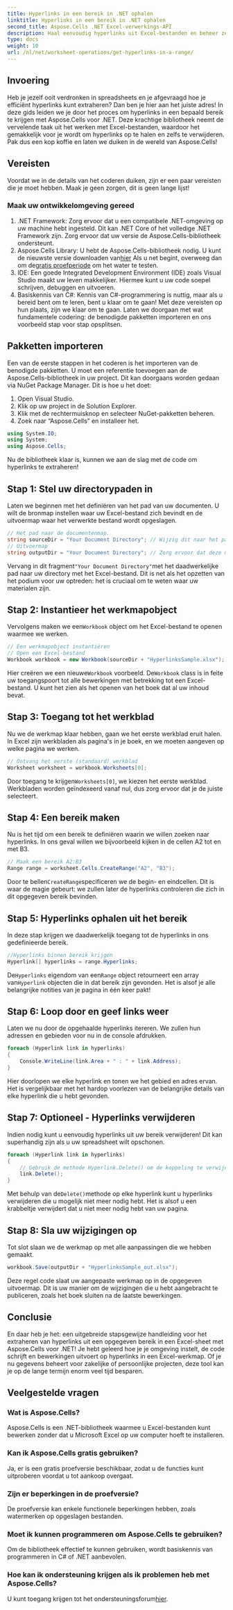 ```yaml
---
title: Hyperlinks in een bereik in .NET ophalen
linktitle: Hyperlinks in een bereik in .NET ophalen
second_title: Aspose.Cells .NET Excel-verwerkings-API
description: Haal eenvoudig hyperlinks uit Excel-bestanden en beheer ze met Aspose.Cells voor .NET. Inclusief stapsgewijze handleiding en codevoorbeelden.
type: docs
weight: 10
url: /nl/net/worksheet-operations/get-hyperlinks-in-a-range/
---
```

## Invoering
Heb je jezelf ooit verdronken in spreadsheets en je afgevraagd hoe je efficiënt hyperlinks kunt extraheren? Dan ben je hier aan het juiste adres! In deze gids leiden we je door het proces om hyperlinks in een bepaald bereik te krijgen met Aspose.Cells voor .NET. Deze krachtige bibliotheek neemt de vervelende taak uit het werken met Excel-bestanden, waardoor het gemakkelijk voor je wordt om hyperlinks op te halen en zelfs te verwijderen. Pak dus een kop koffie en laten we duiken in de wereld van Aspose.Cells!
## Vereisten
Voordat we in de details van het coderen duiken, zijn er een paar vereisten die je moet hebben. Maak je geen zorgen, dit is geen lange lijst!
### Maak uw ontwikkelomgeving gereed
1. .NET Framework: Zorg ervoor dat u een compatibele .NET-omgeving op uw machine hebt ingesteld. Dit kan .NET Core of het volledige .NET Framework zijn. Zorg ervoor dat uw versie de Aspose.Cells-bibliotheek ondersteunt.
2.  Aspose.Cells Library: U hebt de Aspose.Cells-bibliotheek nodig. U kunt de nieuwste versie downloaden van[hier](https://releases.aspose.com/cells/net/) Als u net begint, overweeg dan om de[gratis proefperiode](https://releases.aspose.com/) om het water te testen.
3. IDE: Een goede Integrated Development Environment (IDE) zoals Visual Studio maakt uw leven makkelijker. Hiermee kunt u uw code soepel schrijven, debuggen en uitvoeren.
4. Basiskennis van C#: Kennis van C#-programmering is nuttig, maar als u bereid bent om te leren, bent u klaar om te gaan!
Met deze vereisten op hun plaats, zijn we klaar om te gaan. Laten we doorgaan met wat fundamentele codering: de benodigde pakketten importeren en ons voorbeeld stap voor stap opsplitsen.
## Pakketten importeren
Een van de eerste stappen in het coderen is het importeren van de benodigde pakketten. U moet een referentie toevoegen aan de Aspose.Cells-bibliotheek in uw project. Dit kan doorgaans worden gedaan via NuGet Package Manager. Dit is hoe u het doet:
1. Open Visual Studio.
2. Klik op uw project in de Solution Explorer.
3. Klik met de rechtermuisknop en selecteer NuGet-pakketten beheren.
4. Zoek naar “Aspose.Cells” en installeer het.
```csharp
using System.IO;
using System;
using Aspose.Cells;
```
Nu de bibliotheek klaar is, kunnen we aan de slag met de code om hyperlinks te extraheren!
## Stap 1: Stel uw directorypaden in
Laten we beginnen met het definiëren van het pad van uw documenten. U wilt de bronmap instellen waar uw Excel-bestand zich bevindt en de uitvoermap waar het verwerkte bestand wordt opgeslagen.
```csharp
// Het pad naar de documentenmap.
string sourceDir = "Your Document Directory"; // Wijzig dit naar het pad van uw Excel-bestand
// Uitvoermap
string outputDir = "Your Document Directory"; // Zorg ervoor dat deze methode een geldig uitvoerpad biedt
```
 Vervang in dit fragment`"Your Document Directory"`met het daadwerkelijke pad naar uw directory met het Excel-bestand. Dit is net als het opzetten van het podium voor uw optreden: het is cruciaal om te weten waar uw materialen zijn.
## Stap 2: Instantieer het werkmapobject
 Vervolgens maken we een`Workbook` object om het Excel-bestand te openen waarmee we werken.
```csharp
// Een werkmapobject instantiëren
// Open een Excel-bestand
Workbook workbook = new Workbook(sourceDir + "HyperlinksSample.xlsx");
```
 Hier creëren we een nieuwe`Workbook` voorbeeld. De`Workbook` class is in feite uw toegangspoort tot alle bewerkingen met betrekking tot een Excel-bestand. U kunt het zien als het openen van het boek dat al uw inhoud bevat.
## Stap 3: Toegang tot het werkblad
Nu we de werkmap klaar hebben, gaan we het eerste werkblad eruit halen. In Excel zijn werkbladen als pagina's in je boek, en we moeten aangeven op welke pagina we werken.
```csharp
// Ontvang het eerste (standaard) werkblad
Worksheet worksheet = workbook.Worksheets[0];
```
 Door toegang te krijgen`Worksheets[0]`, we kiezen het eerste werkblad. Werkbladen worden geïndexeerd vanaf nul, dus zorg ervoor dat je de juiste selecteert.
## Stap 4: Een bereik maken
Nu is het tijd om een bereik te definiëren waarin we willen zoeken naar hyperlinks. In ons geval willen we bijvoorbeeld kijken in de cellen A2 tot en met B3.
```csharp
// Maak een bereik A2:B3
Range range = worksheet.Cells.CreateRange("A2", "B3");
```
 Door te bellen`CreateRange`specificeren we de begin- en eindcellen. Dit is waar de magie gebeurt: we zullen later de hyperlinks controleren die zich in dit opgegeven bereik bevinden.
## Stap 5: Hyperlinks ophalen uit het bereik
In deze stap krijgen we daadwerkelijk toegang tot de hyperlinks in ons gedefinieerde bereik.
```csharp
//Hyperlinks binnen bereik krijgen
Hyperlink[] hyperlinks = range.Hyperlinks;
```
 De`Hyperlinks` eigendom van een`Range` object retourneert een array van`Hyperlink` objecten die in dat bereik zijn gevonden. Het is alsof je alle belangrijke notities van je pagina in één keer pakt!
## Stap 6: Loop door en geef links weer
Laten we nu door de opgehaalde hyperlinks itereren. We zullen hun adressen en gebieden voor nu in de console afdrukken.
```csharp
foreach (Hyperlink link in hyperlinks)
{
    Console.WriteLine(link.Area + " : " + link.Address);
}
```
Hier doorlopen we elke hyperlink en tonen we het gebied en adres ervan. Het is vergelijkbaar met het hardop voorlezen van de belangrijke details van elke hyperlink die u hebt gevonden. 
## Stap 7: Optioneel - Hyperlinks verwijderen
Indien nodig kunt u eenvoudig hyperlinks uit uw bereik verwijderen! Dit kan superhandig zijn als u uw spreadsheet wilt opschonen.
```csharp
foreach (Hyperlink link in hyperlinks)
{
    // Gebruik de methode Hyperlink.Delete() om de koppeling te verwijderen.
    link.Delete();
}
```
 Met behulp van de`Delete()`methode op elke hyperlink kunt u hyperlinks verwijderen die u mogelijk niet meer nodig hebt. Het is alsof u een krabbeltje verwijdert dat u niet meer nodig hebt van uw pagina.
## Stap 8: Sla uw wijzigingen op
Tot slot slaan we de werkmap op met alle aanpassingen die we hebben gemaakt.
```csharp
workbook.Save(outputDir + "HyperlinksSample_out.xlsx");
```
Deze regel code slaat uw aangepaste werkmap op in de opgegeven uitvoermap. Dit is uw manier om de wijzigingen die u hebt aangebracht te publiceren, zoals het boek sluiten na de laatste bewerkingen.
## Conclusie
En daar heb je het: een uitgebreide stapsgewijze handleiding voor het extraheren van hyperlinks uit een opgegeven bereik in een Excel-sheet met Aspose.Cells voor .NET! Je hebt geleerd hoe je je omgeving instelt, de code schrijft en bewerkingen uitvoert op hyperlinks in een Excel-werkmap. Of je nu gegevens beheert voor zakelijke of persoonlijke projecten, deze tool kan je op de lange termijn enorm veel tijd besparen.
## Veelgestelde vragen
### Wat is Aspose.Cells?
Aspose.Cells is een .NET-bibliotheek waarmee u Excel-bestanden kunt bewerken zonder dat u Microsoft Excel op uw computer hoeft te installeren.
### Kan ik Aspose.Cells gratis gebruiken?
Ja, er is een gratis proefversie beschikbaar, zodat u de functies kunt uitproberen voordat u tot aankoop overgaat.
### Zijn er beperkingen in de proefversie?
De proefversie kan enkele functionele beperkingen hebben, zoals watermerken op opgeslagen bestanden.
### Moet ik kunnen programmeren om Aspose.Cells te gebruiken?
Om de bibliotheek effectief te kunnen gebruiken, wordt basiskennis van programmeren in C# of .NET aanbevolen.
### Hoe kan ik ondersteuning krijgen als ik problemen heb met Aspose.Cells?
 U kunt toegang krijgen tot het ondersteuningsforum[hier](https://forum.aspose.com/c/cells/9).